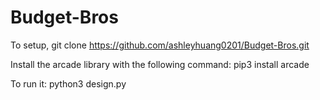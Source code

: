 # Budget-Bros

To setup, git clone https://github.com/ashleyhuang0201/Budget-Bros.git

Install the arcade library with the following command: pip3 install arcade

To run it: python3 design.py

